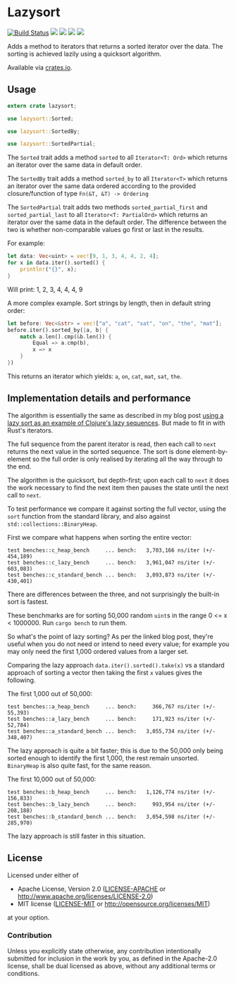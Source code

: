 # Lazysort

[![Build Status](https://travis-ci.org/benashford/rust-lazysort.svg?branch=master)](https://travis-ci.org/benashford/rust-lazysort)
[![](http://meritbadge.herokuapp.com/lazysort)](https://crates.io/crates/lazysort)
[![](https://img.shields.io/crates/d/lazysort.svg)](https://crates.io/crates/lazysort)
[![](https://img.shields.io/crates/dv/lazysort.svg)](https://crates.io/crates/lazysort)
[![](https://docs.rs/lazysort/badge.svg)](https://docs.rs/lazysort/)

Adds a method to iterators that returns a sorted iterator over the data.  The sorting is achieved lazily using a quicksort algorithm.

Available via [crates.io](https://crates.io/crates/lazysort).

## Usage

```rust
extern crate lazysort;

use lazysort::Sorted;

use lazysort::SortedBy;

use lazysort::SortedPartial;
```

The `Sorted` trait adds a method `sorted` to all `Iterator<T: Ord>` which returns an iterator over the same data in default order.

The `SortedBy` trait adds a method `sorted_by` to all `Iterator<T>` which returns an iterator over the same data ordered according to the provided closure/function of type `Fn(&T, &T) -> Ordering`

The `SortedPartial` trait adds two methods `sorted_partial_first` and `sorted_partial_last` to all `Iterator<T: PartialOrd>` which returns an iterator over the same data in the default order.  The difference between the two is whether non-comparable values go first or last in the results.

For example:

```rust
let data: Vec<uint> = vec![9, 1, 3, 4, 4, 2, 4];
for x in data.iter().sorted() {
	println!("{}", x);
}
```

Will print: 1, 2, 3, 4, 4, 4, 9

A more complex example.  Sort strings by length, then in default string order:

```rust
let before: Vec<&str> = vec!["a", "cat", "sat", "on", "the", "mat"];
before.iter().sorted_by(|a, b| {
    match a.len().cmp(&b.len()) {
        Equal => a.cmp(b),
        x => x
    }
})
```

This returns an iterator which yields: `a`, `on`, `cat`, `mat`, `sat`, `the`.

## Implementation details and performance

The algorithm is essentially the same as described in my blog post [using a lazy sort as an example of Clojure's lazy sequences](http://benashford.github.io/blog/2014/03/22/the-power-of-lazy-sequences/).  But made to fit in with Rust's iterators.

The full sequence from the parent iterator is read, then each call to `next` returns the next value in the sorted sequence.  The sort is done element-by-element so the full order is only realised by iterating all the way through to the end.

The algorithm is the quicksort, but depth-first; upon each call to `next` it does the work necessary to find the next item then pauses the state until the next call to `next`.

To test performance we compare it against sorting the full vector, using the `sort` function from the standard library, and also against `std::collections::BinaryHeap`.

First we compare what happens when sorting the entire vector:

```
test benches::c_heap_bench     ... bench:   3,703,166 ns/iter (+/- 454,189)
test benches::c_lazy_bench     ... bench:   3,961,047 ns/iter (+/- 603,083)
test benches::c_standard_bench ... bench:   3,093,873 ns/iter (+/- 430,401)
```

There are differences between the three, and not surprisingly the built-in sort is fastest.

These benchmarks are for sorting 50,000 random `uint`s in the range 0 <= x < 1000000.  Run `cargo bench` to run them.

So what's the point of lazy sorting?  As per the linked blog post, they're useful when you do not need or intend to need every value; for example you may only need the first 1,000 ordered values from a larger set.

Comparing the lazy approach `data.iter().sorted().take(x)` vs a standard approach of sorting a vector then taking the first `x` values gives the following.

The first 1,000 out of 50,000:

```
test benches::a_heap_bench     ... bench:     366,767 ns/iter (+/- 55,393)
test benches::a_lazy_bench     ... bench:     171,923 ns/iter (+/- 52,784)
test benches::a_standard_bench ... bench:   3,055,734 ns/iter (+/- 348,407)
```

The lazy approach is quite a bit faster; this is due to the 50,000 only being sorted enough to identify the first 1,000, the rest remain unsorted.  `BinaryHeap` is also quite fast, for the same reason.

The first 10,000 out of 50,000:

```
test benches::b_heap_bench     ... bench:   1,126,774 ns/iter (+/- 156,833)
test benches::b_lazy_bench     ... bench:     993,954 ns/iter (+/- 208,188)
test benches::b_standard_bench ... bench:   3,054,598 ns/iter (+/- 285,970)
```

The lazy approach is still faster in this situation.

## License

Licensed under either of

* Apache License, Version 2.0 ([LICENSE-APACHE](LICENSE-APACHE) or http://www.apache.org/licenses/LICENSE-2.0)
* MIT license ([LICENSE-MIT](LICENSE-MIT) or http://opensource.org/licenses/MIT)

at your option.

### Contribution

Unless you explicitly state otherwise, any contribution intentionally submitted
for inclusion in the work by you, as defined in the Apache-2.0 license, shall be dual licensed as above, without any
additional terms or conditions.

